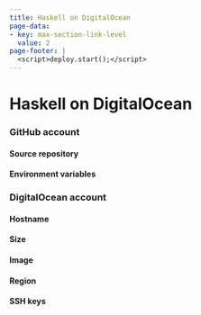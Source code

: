 ```yaml
---
title: Haskell on DigitalOcean
page-data:
- key: max-section-link-level
  value: 2
page-footer: |
  <script>deploy.start();</script>
---
```



Haskell on DigitalOcean
=======================


### GitHub account

<div id="github-account-widget" class="widget"></div>


#### Source repository

<div id="source-widget" class="widget"></div>


#### Environment variables

<div id="env-vars-widget" class="widget"></div>

<div id="source-legend" class="full"></div>


### DigitalOcean account

<div id="digitalocean-account-widget" class="widget"></div>


#### Hostname

<div id="hostname-widget" class="widget"></div>


#### Size

<div id="size-widget" class="widget"></div>


#### Image

<div id="image-widget" class="widget"></div>


#### Region

<div id="region-widget" class="widget"></div>


#### SSH keys

<div id="keys-widget" class="widget"></div>

<div id="droplet-legend" class="full"></div>

<div id="action-widget" class="widget"></div>
